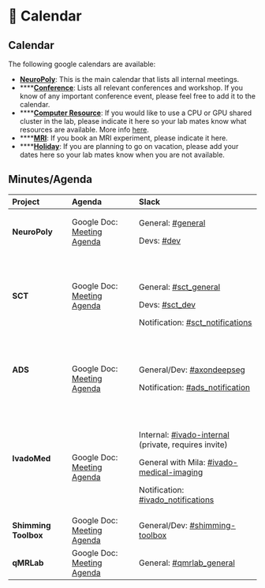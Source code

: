 # 📅 Calendar

## Calendar

The following google calendars are available:

* [**NeuroPoly**](https://calendar.google.com/calendar/embed?src=h4tfirrturtt83oamhht396uv8%40group.calendar.google.com&ctz=America%2FToronto): This is the main calendar that lists all internal meetings. 
* \*\*\*\*[**Conference**](https://calendar.google.com/calendar/embed?src=min92rurvg89o5bci90qs5iqc0%40group.calendar.google.com&ctz=America%2FToronto): Lists all relevant conferences and workshop. If you know of any important conference event, please feel free to add it to the calendar.
* \*\*\*\*[**Computer Resource**](https://calendar.google.com/calendar/embed?src=4mg6bgd9pv55thf9486t2miht8%40group.calendar.google.com&ctz=America%2FToronto): If you would like to use a CPU or GPU shared cluster in the lab, please indicate it here so your lab mates know what resources are available. More info [here](https://intranet.neuro.polymtl.ca/computing-resources/computing-resources-neuropoly#computingprogramming_stations).  
* \*\*\*\*[**MRI**](https://calendar.google.com/calendar/embed?src=k4moiei5d2lh84iokouk6lt84o%40group.calendar.google.com&ctz=America%2FToronto): If you book an MRI experiment, please indicate it here. 
* \*\*\*\*[**Holiday**](https://calendar.google.com/calendar/embed?src=qtrbj6k5msf69q65gtiv0fnogc%40group.calendar.google.com&ctz=America%2FToronto): If you are planning to go on vacation, please add your dates here so your lab mates know when you are not available. 

## Minutes/Agenda

<table>
  <thead>
    <tr>
      <th style="text-align:left"><b>Project</b>
      </th>
      <th style="text-align:left">Agenda</th>
      <th style="text-align:left">Slack</th>
    </tr>
  </thead>
  <tbody>
    <tr>
      <td style="text-align:left"><b>NeuroPoly</b>
      </td>
      <td style="text-align:left">Google Doc: <a href="https://docs.google.com/document/d/1yCsdUsbBZkHjDcf86_kN2ivh9G86B_VqnJ-dW5ZT4FM/edit#heading=h.vf0bbedsu4ln">Meeting Agenda</a>&#x200B;</td>
      <td
      style="text-align:left">
        <p>General: <a href="https://neuropoly.slack.com/archives/C034UD4QW">#general</a>&#x200B;</p>
        <p>Devs: <a href="https://neuropoly.slack.com/archives/C01TA54MW72">#dev</a>&#x200B;</p>
        </td>
    </tr>
    <tr>
      <td style="text-align:left"><b>SCT</b>
      </td>
      <td style="text-align:left">Google Doc: <a href="https://docs.google.com/document/d/1ItApJQfajO2lRzOU2yenWbeRg6alfsdut3J4AVVdo78/edit#heading=h.hy6n5q7hqlg0">Meeting Agenda</a>
      </td>
      <td style="text-align:left">
        <p>&#x200B;</p>
        <p>General: <a href="https://neuropoly.slack.com/archives/CB27THD2T">#sct_general</a>&#x200B;</p>
        <p>Devs: <a href="https://neuropoly.slack.com/archives/CAW9X21D5">#sct_dev</a>&#x200B;</p>
        <p>Notification: <a href="https://neuropoly.slack.com/archives/CB27WFN3Z">#sct_notifications</a>&#x200B;</p>
      </td>
    </tr>
    <tr>
      <td style="text-align:left"><b>ADS</b>
      </td>
      <td style="text-align:left">
        <p>&#x200B;</p>
        <p>Google Doc: <a href="https://docs.google.com/document/d/1C-72TFgG_tn4FDEQCjoecS4SloS__eQtNuYs-xOcKxQ/edit">Meeting Agenda</a>&#x200B;</p>
      </td>
      <td style="text-align:left">
        <p>&#x200B;</p>
        <p>General/Dev: <a href="https://neuropoly.slack.com/archives/CB0KLDR09">#axondeepseg</a>&#x200B;</p>
        <p>Notification: <a href="https://neuropoly.slack.com/archives/C01R5NP7C3B">#ads_notification</a>&#x200B;</p>
      </td>
    </tr>
    <tr>
      <td style="text-align:left"><b>IvadoMed</b>
      </td>
      <td style="text-align:left">
        <p>&#x200B;</p>
        <p>Google Doc: <a href="https://docs.google.com/document/d/19mEHKOZKFdprb3UPQYxmfO46mn0bPQfOgE-WPdeF7AQ/edit#">Meeting Agenda</a>&#x200B;</p>
      </td>
      <td style="text-align:left">
        <p>&#x200B;</p>
        <p>Internal: <a href="https://neuropoly.slack.com/archives/CG39RPHFS">#ivado-internal</a> (private,
          requires invite)</p>
        <p>General with Mila: <a href="https://neuropoly.slack.com/archives/C8JM2P004">#ivado-medical-imaging</a>&#x200B;</p>
        <p>Notification: <a href="https://neuropoly.slack.com/archives/C01QRGJ5PH9">#ivado_notifications</a>&#x200B;</p>
      </td>
    </tr>
    <tr>
      <td style="text-align:left"><b>Shimming Toolbox</b>
      </td>
      <td style="text-align:left">Google Doc: <a href="https://docs.google.com/document/d/1CKpGLPcQ133hNdVa-Hzk5AINkJiQ13-uBEiDogpE8sg/edit#">Meeting Agenda</a>&#x200B;</td>
      <td
      style="text-align:left">General/Dev: <a href="https://neuropoly.slack.com/archives/CQXMSG4UU">#shimming-toolbox</a>&#x200B;</td>
    </tr>
    <tr>
      <td style="text-align:left"><b>qMRLab</b>
      </td>
      <td style="text-align:left">Google Doc: <a href="https://docs.google.com/document/d/1raLF3AVCFP3yzljjYtmqEwJnEO7XnDmjLxFRDj3i8Vs/edit">Meeting Agenda</a>
      </td>
      <td style="text-align:left">General: <a href="https://neuropoly.slack.com/archives/C72MGA2RW">#qmrlab_general</a>
      </td>
    </tr>
  </tbody>
</table>



